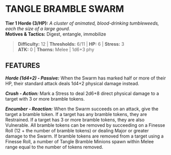 # TANGLE BRAMBLE SWARM

**Tier 1 Horde (3/HP):** *A cluster of animated, blood-drinking tumbleweeds, each the size of a large gourd.*  
**Motives & Tactics:** Digest, entangle, immobilize

> **Difficulty:** 12 | **Thresholds:** 6/11 | **HP:** 6 | **Stress:** 3  
> **ATK:** 0 | **Thorns:** Melee | 1d6+3 phy  

## FEATURES

***Horde (1d4+2) - Passive:*** When the Swarm has marked half or more of their HP, their standard attack deals 1d4+2 physical damage instead.

***Crush - Action:*** Mark a Stress to deal 2d6+8 direct physical damage to a target with 3 or more bramble tokens.

***Encumber - Reaction:*** When the Swarm succeeds on an attack, give the target a bramble token. If a target has any bramble tokens, they are Restrained. If a target has 3 or more bramble tokens, they are also Vulnerable. All bramble tokens can be removed by succeeding on a Finesse Roll (12 + the number of bramble tokens) or dealing Major or greater damage to the Swarm. If bramble tokens are removed from a target using a Finesse Roll, a number of Tangle Bramble Minions spawn within Melee range equal to the number of tokens removed.
